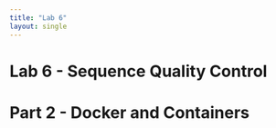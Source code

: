 ```yaml
---
title: "Lab 6"
layout: single
---
```


# Lab 6 - Sequence Quality Control













# Part 2 - Docker and Containers